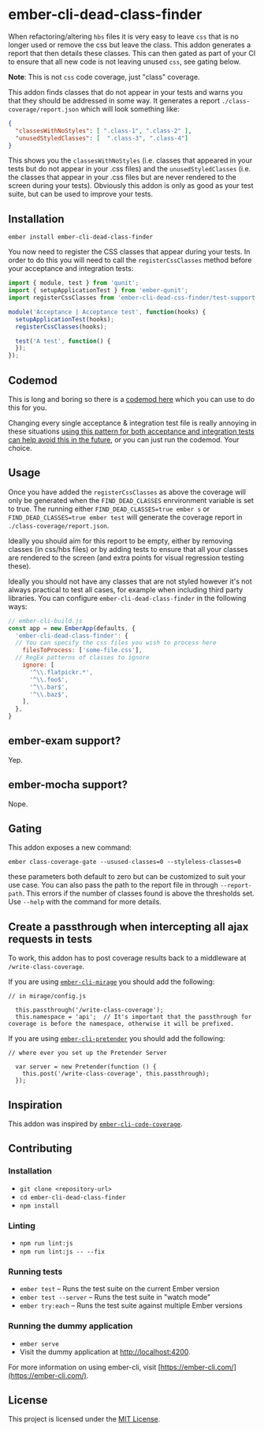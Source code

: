 ember-cli-dead-class-finder
==============================================================================

When refactoring/altering `hbs` files it is very easy to leave `css` that is no longer used or remove the css but leave the class. This addon generates a report that then details these classes. This can then gated as part of your CI to ensure that all new code is not leaving unused `css`, see gating below.

**Note**: This is not `css` code coverage, just "class" coverage.

This addon finds classes that do not appear in your tests and warns you that they should be addressed in some way. It generates a report `./class-coverage/report.json` which will look something like:

```json
{
  "classesWithNoStyles": [ ".class-1", ".class-2" ],
  "unusedStyledClasses": [  ".class-3", ".class-4"]
}
```

This shows you the `classesWithNoStyles` (i.e. classes that appeared in your tests but do not appear in your .css files) and the `unusedStyledClasses` (i.e. the classes that appear in your .css files but are never rendered to the screen during your tests). Obviously this addon is only as good as your test suite, but can be used to improve your tests.


Installation
------------------------------------------------------------------------------

```
ember install ember-cli-dead-class-finder
```

You now need to register the CSS classes that appear during your tests. In order to do this you will need to call the `registerCssClasses` method before your acceptance and integration tests:

```js
import { module, test } from 'qunit';
import { setupApplicationTest } from 'ember-qunit';
import registerCssClasses from 'ember-cli-dead-css-finder/test-support';

module('Acceptance | Acceptance test', function(hooks) {
  setupApplicationTest(hooks);
  registerCssClasses(hooks);

  test('A test', function() {
  });
});
```

## Codemod

This is long and boring so there is a [codemod here](https://github.com/dexturr/dead-class-finder-codemod) which you can use to do this for you.

Changing every single acceptance & integration test file is really annoying in these situations [using this pattern for both acceptance and integration tests can help avoid this in the future](https://github.com/dexturr/acceptance-test-blueprint), or you can just run the codemod. Your choice.

Usage
------------------------------------------------------------------------------

Once you have added the `registerCssClasses` as above the coverage will only be generated when the `FIND_DEAD_CLASSES` enrvironment variable is set to true. The running either `FIND_DEAD_CLASSES=true ember s` or `FIND_DEAD_CLASSES=true ember test` will generate the coverage report in `./class-coverage/report.json`.

Ideally you should aim for this report to be empty, either by removing classes (in css/hbs files) or by adding tests to ensure that all your classes are rendered to the screen (and extra points for visual regression testing these). 

Ideally you should not have any classes that are not styled however it's not always practical to test all cases, for example when including third party libraries. You can configure `ember-cli-dead-class-finder` in the following ways:

```js
// ember-cli-build.js
const app = new EmberApp(defaults, {
  'ember-cli-dead-class-finder': {
  // You can specify the css files you wish to process here
    filesToProcess: ['some-file.css'], 
  // RegEx patterns of classes to ignore
    ignore: [
      '^\\.flatpickr.*',
      '^\\.foo$',
      '^\\.bar$',
      '^\\.baz$',
    ],
  },
}
```

## ember-exam support?

Yep.

## ember-mocha support?

Nope.

## Gating

This addon exposes a new command:

```
ember class-coverage-gate --usused-classes=0 --styleless-classes=0
```

these parameters both default to zero but can be customized to suit your use case. You can also pass the path to the report file in through `--report-path`. This errors if the number of classes found is above the thresholds set. Use `--help` with the command for more details.

## Create a passthrough when intercepting all ajax requests in tests

To work, this addon has to post coverage results back to a middleware at `/write-class-coverage`.

If you are using [`ember-cli-mirage`](http://www.ember-cli-mirage.com) you should add the following:

```
// in mirage/config.js

  this.passthrough('/write-class-coverage');
  this.namespace = 'api';  // It's important that the passthrough for coverage is before the namespace, otherwise it will be prefixed.
```

If you are using [`ember-cli-pretender`](https://github.com/rwjblue/ember-cli-pretender) you should add the following:

```
// where ever you set up the Pretender Server

  var server = new Pretender(function () {
    this.post('/write-class-coverage', this.passthrough);
  });
```

## Inspiration

This addon was inspired by [`ember-cli-code-coverage`](https://github.com/kategengler/ember-cli-code-coverage).


Contributing
------------------------------------------------------------------------------

### Installation

* `git clone <repository-url>`
* `cd ember-cli-dead-class-finder`
* `npm install`

### Linting

* `npm run lint:js`
* `npm run lint:js -- --fix`

### Running tests

* `ember test` – Runs the test suite on the current Ember version
* `ember test --server` – Runs the test suite in "watch mode"
* `ember try:each` – Runs the test suite against multiple Ember versions

### Running the dummy application

* `ember serve`
* Visit the dummy application at [http://localhost:4200](http://localhost:4200).

For more information on using ember-cli, visit [https://ember-cli.com/](https://ember-cli.com/).

License
------------------------------------------------------------------------------

This project is licensed under the [MIT License](LICENSE.md).
